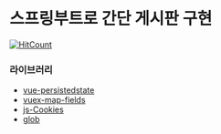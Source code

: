 # 스프링부트로 간단 게시판 구현
[![HitCount](http://hits.dwyl.io/pasudo123/https://githubcom/pasudo123/SpringBoot-BoardSample.svg)](http://hits.dwyl.io/pasudo123/https://githubcom/pasudo123/SpringBoot-BoardSample)


### 라이브러리
   * [vue-persistedstate](https://github.com/robinvdvleuten/vuex-persistedstate)
   * [vuex-map-fields](https://github.com/maoberlehner/vuex-map-fields)
   * [js-Cookies](https://www.npmjs.com/package/js-cookie)
   * [glob](https://www.npmjs.com/package/glob)
